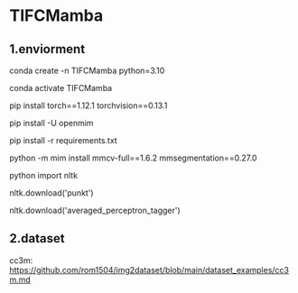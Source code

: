 # TIFCMamba
## 1.enviorment
conda create -n TIFCMamba python=3.10

conda activate TIFCMamba

pip install torch==1.12.1 torchvision==0.13.1

pip install -U openmim

pip install -r requirements.txt

python -m mim install mmcv-full==1.6.2 mmsegmentation==0.27.0

python
import nltk

nltk.download('punkt')

nltk.download('averaged_perceptron_tagger')
## 2.dataset
cc3m: https://github.com/rom1504/img2dataset/blob/main/dataset_examples/cc3m.md
  

